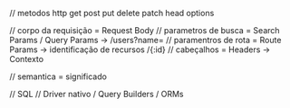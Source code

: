 
// metodos http get post put delete patch head options

// corpo da requisição = Request Body
// parametros de busca = Search Params / Query Params -> /users?name=<username>
// paramentros de rota = Route Params -> identificação de recursos /{:id}
// cabeçalhos = Headers -> Contexto 

// semantica = significado

// SQL
// Driver nativo / Query Builders / ORMs
